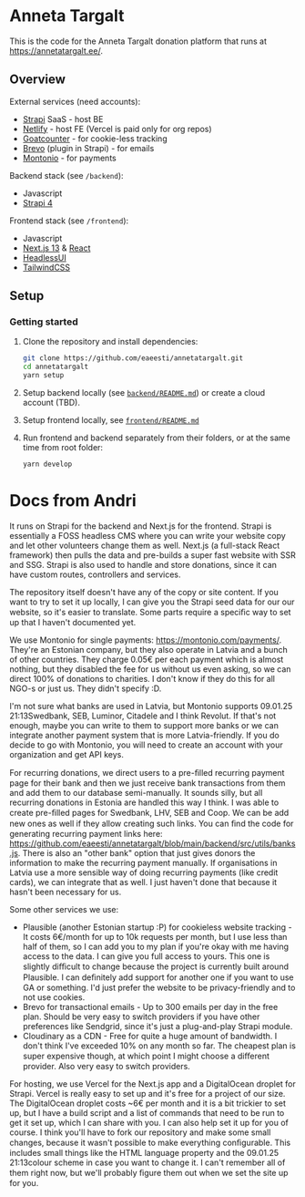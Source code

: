 # Anneta Targalt

This is the code for the Anneta Targalt donation platform that runs at https://annetatargalt.ee/.


## Overview

External services (need accounts):
- [Strapi](https://strapi.io/pricing-cloud) SaaS - host BE
- [Netlify](https://www.netlify.com/) - host FE (Vercel is paid only for org repos)
- [Goatcounter](https://www.goatcounter.com) - for cookie-less tracking
- [Brevo](https://www.brevo.com/) (plugin in Strapi) - for emails
- [Montonio](https://montonio.com/) - for payments

Backend stack (see `/backend`):
- Javascript
- [Strapi 4](https://strapi.io/)

Frontend stack (see `/frontend`):
- Javascript
- [Next.js 13](https://nextjs.org/) & [React](https://react.dev/)
- [HeadlessUI](https://headlessui.com/)
- [TailwindCSS](https://tailwindcss.com/)


## Setup

### Getting started

1. Clone the repository and install dependencies:
    ```bash
    git clone https://github.com/eaeesti/annetatargalt.git
    cd annetatargalt
    yarn setup
    ```

2. Setup backend locally (see [`backend/README.md`](backend/README.md])) or create a cloud account (TBD).

3. Setup frontend locally, see [`frontend/README.md`](frontend/README.md])

4. Run frontend and backend separately from their folders, or at the same time from root folder:
    ```bash
    yarn develop
    ```




# Docs from Andri

It runs on Strapi for the backend and Next.js for the frontend. Strapi is essentially a FOSS headless CMS where you can write your website copy and let other volunteers change them as well. Next.js (a full-stack React framework) then pulls the data and pre-builds a super fast website with SSR and SSG. Strapi is also used to handle and store donations, since it can have custom routes, controllers and services.

The repository itself doesn't have any of the copy or site content. If you want to try to set it up locally, I can give you the Strapi seed data for our our website, so it's easier to translate. Some parts require a speciﬁc way to set up that I haven't documented yet.

We use Montonio for single payments: https://montonio.com/payments/. They're an Estonian company, but they also operate in Latvia and a bunch of other countries. They charge 0.05€ per each payment which is almost nothing, but they disabled the fee for us without us even asking, so we can direct 100% of donations to charities. I don't know if they do this for all NGO-s or just us. They didn't specify :D.

I'm not sure what banks are used in Latvia, but Montonio supports 09.01.25 21:13Swedbank, SEB, Luminor, Citadele and I think Revolut. If that's not enough, maybe you can write to them to support more banks or we can integrate another payment system that is more Latvia-friendly. If you do decide to go with Montonio, you will need to create an account
with your organization and get API keys.

For recurring donations, we direct users to a pre-ﬁlled recurring payment page for their bank and then we just receive bank transactions from them and add them to our database semi-manually.
It sounds silly, but all recurring donations in Estonia are handled this way I think. I was able to create pre-ﬁlled pages for Swedbank, LHV, SEB and Coop. We can be add new ones as well if they allow creating such links. You can ﬁnd the code for generating recurring payment links here: https://github.com/eaeesti/annetatargalt/blob/main/backend/src/utils/banks.js. There is also an "other bank" option that just gives donors the information to make the recurring payment manually. If organisations in Latvia use a more sensible way of doing recurring payments (like credit cards), we can integrate that as well. I just haven't done that because it hasn't been necessary for us.

Some other services we use:
- Plausible (another Estonian startup :P) for cookieless website tracking - It costs 6€/month for up to 10k requests per month, but I use less than half of them, so I can add you to my plan if you're okay with me having access to the data. I can give you full access to yours. This one is slightly diﬃcult to change because the project is currently built around Plausible. I can deﬁnitely add support for another one if you want to use GA or something. I'd just prefer the website to be privacy-friendly and to not use cookies.
- Brevo for transactional emails - Up to 300 emails per day in the free plan. Should be very easy to switch providers if you have other preferences like Sendgrid, since it's just a plug-and-play Strapi module.
- Cloudinary as a CDN - Free for quite a huge amount of bandwidth. I don't think I've exceeded 10% on any month so far. The cheapest plan is super expensive though, at which point I might choose a diﬀerent provider. Also very easy to switch providers.

For hosting, we use Vercel for the Next.js app and a DigitalOcean droplet for Strapi. Vercel is really easy to set up and it's free for a project of our size. The DigitalOcean droplet costs ~6€ per month and it is a bit trickier to set up, but I have a build script and a list of commands that need to be run to get it set up, which I can share with you. I can also help set it up for you of course.
I think you'll have to fork our repository and make some small changes, because it wasn't possible to make everything conﬁgurable. This includes small things like the HTML language property and the 09.01.25 21:13colour scheme in case you want to change it. I can't remember all of them right now, but we'll probably ﬁgure them out when we set the site up for you.